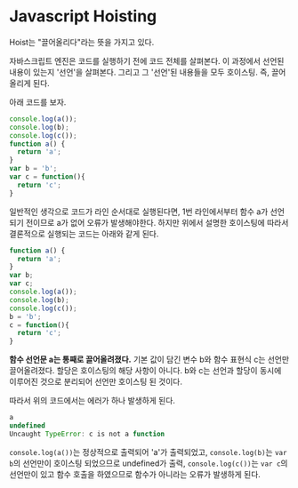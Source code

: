 # Javascript Hoisting

Hoist는 "끌어올리다"라는 뜻을 가지고 있다.

자바스크립트 엔진은 코드를 실행하기 전에 코드 전체를 살펴본다.
이 과정에서 선언된 내용이 있는지 '선언'을 살펴본다.
그리고 그 '선언'된 내용들을 모두 호이스팅. 즉, 끌어올리게 된다.

아래 코드를 보자.


```javascript
console.log(a());
console.log(b);
console.log(c());
function a() {
  return 'a';
}
var b = 'b';
var c = function(){
  return 'c';
}
```

일반적인 생각으로 코드가 라인 순서대로 실행된다면, 
1번 라인에서부터 함수 a가 선언되기 전이므로 a가 없어 오류가 발생해야한다.
하지만 위에서 설명한 호이스팅에 따라서 결론적으로 실행되는 코드는 아래와 같게 된다.

```javascript
function a() {
  return 'a';
}
var b;
var c;
console.log(a());
console.log(b);
console.log(c());
b = 'b';
c = function(){
  return 'c';
}
```

**함수 선언문 a는 통째로 끌어올려졌다.**
기본 값이 담긴 변수 b와 함수 표현식 c는 선언만 끌어올려졌다.
할당은 호이스팅의 해당 사항이 아니다.
b와 c는 선언과 할당이 동시에 이루어진 것으로 분리되어 선언만 호이스팅 된 것이다.

따라서 위의 코드에서는 에러가 하나 발생하게 된다.

```javascript
a
undefined
Uncaught TypeError: c is not a function
```

`console.log(a())`는 정상적으로 출력되어 'a'가 출력되었고,
`console.log(b)`는 `var b`의 선언만이 호이스팅 되었으므로 undefined가 출력,
`console.log(c())`는 `var c`의 선언만이 있고 함수 호출을 하였으므로 함수가 아니라는 오류가 발생하게 된다.